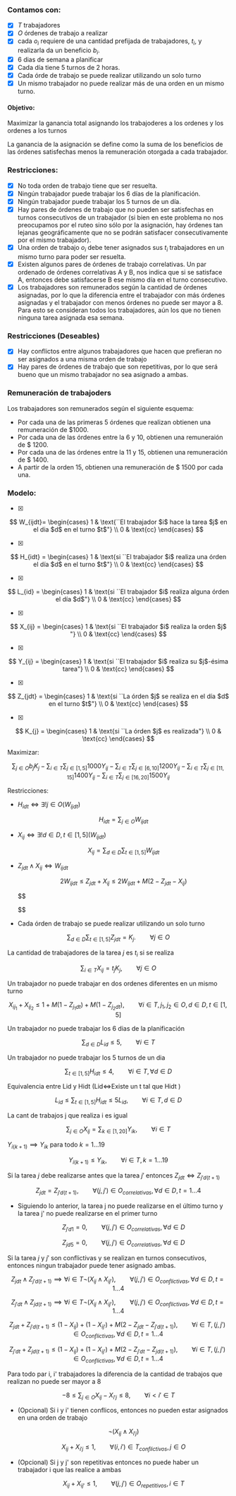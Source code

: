 ### Contamos con:

* [X] $T$ trabajadores
* [X] $O$ órdenes de trabajo a realizar
* [X] cada $o_i$ requiere de una cantidad prefijada de trabajadores, $t_i$, y realizarla da un
  beneficio $b_i$.
* [X] 6 dias de semana a planificar
* [X] Cada día tiene 5 turnos de 2 horas.
* [X] Cada órde de trabajo se puede realizar utilizando un solo turno
* [X] Un mismo trabajador no puede realizar más de una orden en un mismo turno.

#### Objetivo:

Maximizar la ganancia total asignando los trabajoderes a los ordenes y los ordenes a los turnos

La ganancia de la asignación se define como la suma de los beneficios de las órdenes satisfechas menos la remuneración otorgada a cada trabajador.

### Restricciones:

* [X] No toda orden de trabajo tiene que ser resuelta.
* [X] Ningún trabajador puede trabajar los 6 dı́as de la planificación.
* [X] Ningún trabajador puede trabajar los 5 turnos de un dı́a.
* [X] Hay pares de órdenes de trabajo que no pueden ser satisfechas en turnos consecutivos
  de un trabajador (si bien en este problema no nos preocupamos por el ruteo sino sólo
  por la asignación, hay órdenes tan lejanas geográficamente que no se podrán satisfacer
  consecutivamente por el mismo trabajador).
* [X] Una orden de trabajo $o_i$ debe tener asignados sus $t_i$ trabajadores en un mismo turno
  para poder ser resuelta.
* [X] Existen algunos pares de órdenes de trabajo correlativas. Un par ordenado de órdenes
  correlativas A y B, nos indica que si se satisface A, entonces debe satisfacerse B ese
  mismo dı́a en el turno consecutivo.
* [X] Los trabajadores son remunerados según la cantidad de órdenes asignadas, por lo que
  la diferencia entre el trabajador con más órdenes asignadas y el trabajador con menos
  órdenes no puede ser mayor a 8. Para esto se consideran todos los trabajadores, aún los
  que no tienen ninguna tarea asignada esa semana.

### Restricciones (Deseables)

* [X] Hay conflictos entre algunos trabajadores que hacen que prefieran no ser asignados a una misma orden de trabajo
* [X] Hay pares de órdenes de trabajo que son repetitivas, por lo que será bueno que un mismo trabajador no sea asignado a ambas.

### Remuneración de trabajoders

Los trabajadores son remunerados según el siguiente esquema:

* Por cada una de las primeras 5 órdenes que realizan obtienen una remuneración de $1000.
* Por cada una de las órdenes entre la 6 y 10, obtienen una remuneraión de $ 1200.
* Por cada una de las órdenes entre la 11 y 15, obtienen una remuneración de $ 1400.
* A partir de la orden 15, obtienen una remuneración de $ 1500 por cada una.

### Modelo:

* [X]

$$
W_{ijdt}= \begin{cases}
	1 & \text{``El trabajador $i$ hace la tarea $j$ en el dia $d$ en el turno $t$"} \\
	0 & \text{cc}
\end{cases}
$$

* [X]

$$
H_{idt} = \begin{cases}
    1 & \text{si ``El trabajador $i$ realiza una órden el día $d$ en el turno $t$"}  \\ 
    0 & \text{cc}
\end{cases}
$$

* [X]

$$
L_{id} = \begin{cases}
    1 & \text{si ``El trabajador $i$ realiza alguna órden el día $d$"}  \\ 
    0 & \text{cc}
\end{cases}
$$

* [X]

$$
X_{ij} = \begin{cases}
    1 & \text{si ``El trabajador $i$ realiza la orden $j$ "}  \\ 
    0 & \text{cc}
\end{cases}
$$

* [X]

$$
Y_{ij} = \begin{cases} 
1 & \text{si ``El trabajador $i$ realiza su $j$-ésima tarea"} \\
0 & \text{cc}
\end{cases}
$$

* [X]

$$
Z_{jdt} = \begin{cases} 
1 & \text{si ``La órden $j$ se realiza en el día $d$ en el turno $t$"} \\
0 & \text{cc}
\end{cases}
$$

* [X]

$$
K_{j} = \begin{cases} 
1 & \text{si ``La órden $j$ es realizada"} \\
0 & \text{cc}
\end{cases}
$$

Maximizar:

$$
\sum_{j\in O}{b_jK_j} - \sum_{i\in T}\sum_{j\in [1,5]}{1000Y_{ij}} - \sum_{i\in T}\sum_{j\in [6,10]}{1200Y_{ij}} - \sum_{i\in T}\sum_{j\in [11,15]}{1400Y_{ij}} - \sum_{i\in T}\sum_{j\in [16,20]}{1500Y_{ij}}
$$

Restricciones:

* $H_{idt} \iff \exists! j \in O (W_{ijdt})$

  $$
  H_{idt} = \sum_{j\in O}{W_{ijdt}}
  $$
* $X_{ij}\iff \exists! d \in D, t\in [1,5] (W_{ijdt})$

  $$
  X_{ij} = \sum_{d\in D}\sum_{t\in [1,5]}{W_{ijdt}}
  $$
* $Z_{jdt} \land X_{ij}\iff W_{ijdt}$

  $$
  2W_{ijdt} \leq Z_{jdt} + X_{ij} \leq 2W_{ijdt} + M(2 - Z_{jdt} - X_{ij})
  $$

  $$


  $$
* Cada órden de trabajo se puede realizar utilizando un solo turno

$$
\sum_{d\in D}\sum_{t\in [1,5]} {Z_{jdt}} = K_j. \qquad \forall {j \in O}
$$

La cantidad de trabajadores de  la tarea $j$ es $t_i$ si se realiza

$$
\sum_{i\in T}{X_{ij}} = t_jK_j, \qquad \forall j\in O
$$


Un trabajador no puede trabajar en dos ordenes diferentes en un mismo turno

$$
X_{ij_1}+X_{ij_2} \leq 1 + M(1-Z_{j_1dt}) + M(1-Z_{j_2dt}), \qquad \forall i\in T, j_1,j_2\in O, d\in D, t\in [1,5]
$$


Un trabajador no puede trabajar los 6 dias de la planificación

$$
\sum_{d\in D}{L_{id}} \leq 5, \qquad \forall i \in T
$$


Un trabajador no puede trabajar los 5 turnos de un dia

$$
\sum_{t\in [1,5]}{H_{idt}} \leq 4, \qquad \forall i\in T, \forall d \in D
$$


Equivalencia entre Lid y Hidt (Lid$\iff$Existe un t tal que  Hidt )

$$
L_{id} \leq \sum_{t\in [1,5]}{H_{idt}} \leq 5L_{id}, \qquad  \forall i\in T, d\in D
$$


La cant de trabajos j que realiza i es igual

$$
\sum_{j\in O} {X_{ij}} = \sum_{k\in [1,20]}{Y_{ik}}, \qquad \forall i\in T
$$


$Y_{i(k+1)} \implies Y_{ik}$ para todo $k = 1\dots 19$

$$
Y_{i(k+1)} \leq Y_{ik}, \qquad \forall i \in T, k = 1 \dots 19
$$


Si la tarea $j$ debe realizarse antes que la tarea $j'$ entonces $Z_{jdt} \iff Z_{j'd(t+1)}$

$$
Z_{jdt} = Z_{j'd(t+1)}, \qquad \forall (j, j')\in O_{correlativas}, \forall d\in D, t = 1\dots 4
$$

* Siguiendo lo anterior, la tarea j no puede realizarse en el último turno y  la tarea j' no puede realizarse en el primer turno

  $$
  Z_{j'd1} = 0, \qquad \forall (j, j') \in O_{correlativas}, \forall d\in D
  $$

  $$
  Z_{jd5} = 0, \qquad \forall (j, j') \in O_{correlativas}, \forall d\in D
  $$

Si la tarea $j$ y $j'$ son conflictivas y se realizan en turnos consecutivos, entonces ningun trabajador puede tener asignado ambas.

$$
Z_{jdt} \land Z_{j'd(t+1)}  \implies \forall i \in T ¬(X_{ij} \land X_{ij'}), \qquad \forall (j,j')\in O_{conflictivas}, \forall d\in D, t = 1\dots 4
$$

$$
Z_{j'dt} \land Z_{jd(t+1)} \implies \forall i \in T ¬(X_{ij} \land X_{ij'}), \qquad \forall (j,j')\in O_{conflictivas}, \forall d\in D, t = 1\dots 4
$$

$$
Z_{jdt} + Z_{j'd(t+1)} \leq (1-X_{ij}) + (1-X_{ij'}) + M(2 - Z_{jdt} - Z_{j'd(t+1)}), \qquad \forall i\in T, (j,j')\in O_{conflictivas}, \forall d\in D, t = 1\dots 4
$$

$$
Z_{j'dt} + Z_{jd(t+1)} \leq (1-X_{ij}) + (1-X_{ij'}) + M(2 - Z_{j'dt} - Z_{jd(t+1)}), \qquad \forall i\in T, (j,j')\in O_{conflictivas}, \forall d\in D, t = 1\dots 4
$$

Para todo par i, i' trabajadores la diferencia de la cantidad de trabajos que realizan no puede ser mayor a 8

$$
-8 \leq \sum_{j\in O} X_{ij} - X_{i'j} \leq 8, \qquad \forall i<i' \in T
$$

* (Opcional) Si i y i' tienen conflicos, entonces no pueden estar asignados en una orden de trabajo

  $$
  ¬ (X_{ij} \land X_{i'j})
  $$

  $$
  X_{ij} + X_{i'j} \leq 1, \qquad \forall (i,i') \in T_{conflictivos}, j\in O
  $$
* (Opcional) Si j y j'  son repetitivas entonces no puede haber un trabajador i que las realice a ambas

  $$
  X_{ij} + X_{ij'} \leq 1, \qquad \forall (j,j') \in O_{repetitivos}, i\in T
  $$
